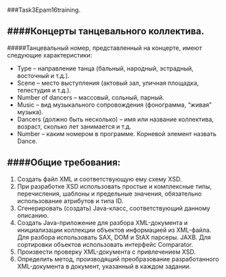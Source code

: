###Task3Epam16training.


####Концерты танцевального коллектива.
-----------------------------------


#####Танцевальный номер, представленный на концерте, имеют следующие характеристики:


 -	Type – направление танца (бальный, народный, эстрадный, восточный и т.д.). 
 -	Scene – место выступления (актовый зал, уличная площадка, телестудия и т.д.). 
 -	Number of dancers – массовый, сольный, парный. 
 -	Music – вид музыкального сопровождения (фонограмма, “живая” музыка).  
 -	Dancers (должно быть несколько) – имя или название коллектива, возраст, сколько лет занимается и т.д.
 -	Number – каким номером в программе. 
 Корневой элемент назвать Dance.

####Общие требования:
--------------------


  1.	Создать файл XML и соответствующую ему схему XSD. 
  2.	При разработке XSD использовать простые и комплексные типы, перечисления, шаблоны и предельные значения, обязательно использование атрибутов и типа ID.
  3.	Сгенерировать (создать) Java-класс, соответствующий данному описанию. 
  4.	Создать Java-приложение для разбора XML-документа и инициализации коллекции объектов информацией из XML-файла. Для разбора использовать SAX, DOM и StAX парсеры. JAXB. Для сортировки объектов использовать интерфейс Comparator.
  5.	Произвести проверку XML-документа с привлечением XSD. 
  6.	Определить метод, производящий преобразование разработанного XML-документа в документ, указанный в каждом задании.

